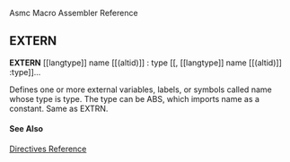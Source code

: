 Asmc Macro Assembler Reference

## EXTERN

**EXTERN** [[langtype]] name [[(altid)]] : type [[, [[langtype]] name [[(altid)]] :type]]...

Defines one or more external variables, labels, or symbols called name whose type is type. The type can be ABS, which imports name as a constant. Same as EXTRN.

#### See Also

[Directives Reference](readme.md)